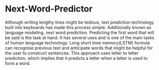 # Next-Word-Predictor
Although writing lengthy lines might be tedious, text prediction technology built into keyboards has made this process simple. Additionally known as language modeling, next word prediction. Predicting the first word that will be said is the task at hand. It has several uses and is one of the main tasks of human language technology. Long short time memory(LSTM) formula can recognise previous text and anticipate words that might be helpful for the user to construct sentences. This approach uses letter to letter prediction, which implies that it predicts a letter when a letter is used to form a word.
